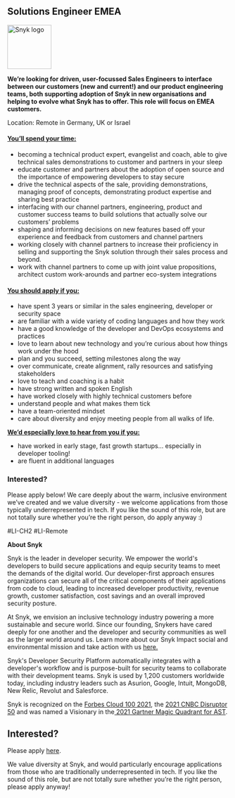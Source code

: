 Solutions Engineer EMEA
---

<img src="https://res.cloudinary.com/snyk/image/upload/v1537345894/press-kit/brand/logo-black.png" width="100" alt="Snyk logo" />

<p><strong>We’re looking for driven, user-focussed Sales Engineers to interface between our customers (new and current!) and our product engineering teams, both supporting adoption of Snyk in new organisations and helping to evolve what Snyk has to offer. This role will focus on EMEA customers.</strong></p>
<p>Location: Remote in Germany, UK or Israel&nbsp;</p>
<h4><span style="text-decoration: underline;"><strong>You’ll spend your time:</strong></span></h4>
<ul>
<li style="font-weight: 400;"><span style="font-weight: 400;">becoming a technical product expert, evangelist and coach, able to give technical sales demonstrations to customer and partners in your sleep</span></li>
<li style="font-weight: 400;"><span style="font-weight: 400;">educate customer and partners about the adoption of open source and the importance of empowering developers to stay secure</span></li>
<li style="font-weight: 400;"><span style="font-weight: 400;">drive the technical aspects of the sale, providing demonstrations, managing proof of concepts, demonstrating product expertise and sharing best practice</span></li>
<li style="font-weight: 400;"><span style="font-weight: 400;">interfacing with our channel partners, engineering, product and customer success teams to build solutions that actually solve our customers’ problems</span></li>
<li style="font-weight: 400;"><span style="font-weight: 400;">shaping and informing decisions on new features based off your experience and feedback from customers and channel partners</span></li>
<li style="font-weight: 400;"><span style="font-weight: 400;">working closely with channel partners to increase their proficiency in selling and supporting the Snyk solution through their sales process and beyond.</span></li>
<li style="font-weight: 400;"><span style="font-weight: 400;">work with channel partners to come up with joint value propositions, architect custom work-arounds and partner eco-system integrations</span></li>
</ul>
<h4><span style="text-decoration: underline;"><strong>You should apply if you:</strong></span></h4>
<ul>
<li style="font-weight: 400;"><span style="font-weight: 400;">have spent 3 years or similar in the sales engineering, developer or security space</span></li>
<li style="font-weight: 400;"><span style="font-weight: 400;">are familiar with a wide variety of coding languages and how they work</span></li>
<li style="font-weight: 400;"><span style="font-weight: 400;">have a good knowledge of the developer and DevOps ecosystems and practices</span></li>
<li style="font-weight: 400;"><span style="font-weight: 400;">love to learn about new technology and you’re curious about how things work under the hood</span></li>
<li style="font-weight: 400;"><span style="font-weight: 400;">plan and you succeed, setting milestones along the way</span></li>
<li style="font-weight: 400;"><span style="font-weight: 400;">over communicate, create alignment, rally resources and satisfying stakeholders</span></li>
<li style="font-weight: 400;"><span style="font-weight: 400;">love to teach and coaching is a habit</span></li>
<li style="font-weight: 400;"><span style="font-weight: 400;">have strong written and spoken English</span></li>
<li style="font-weight: 400;"><span style="font-weight: 400;">have worked closely with highly technical customers before</span></li>
<li style="font-weight: 400;"><span style="font-weight: 400;">understand people and what makes them tick</span></li>
<li style="font-weight: 400;"><span style="font-weight: 400;">have a team-oriented mindset</span></li>
<li style="font-weight: 400;"><span style="font-weight: 400;">care about diversity and enjoy meeting people from all walks of life.</span></li>
</ul>
<p><span style="text-decoration: underline;"><span style="font-weight: 400;"><strong>We’d especially love to hear from you if you:</strong></span></span></p>
<ul>
<li style="font-weight: 400;"><span style="font-weight: 400;">have worked in early stage, fast growth startups… especially in developer tooling!</span></li>
<li style="font-weight: 400;"><span style="font-weight: 400;">are fluent in additional languages</span></li>
</ul>
<h3><strong>Interested?</strong></h3>
<p><span style="font-weight: 400;">Please apply below! We care deeply about the warm, inclusive environment we’ve created and we value diversity - we welcome applications from those typically underrepresented in tech. If you like the sound of this role, but are not totally sure whether you’re the right person, do apply anyway :)</span></p>
<p><span style="font-weight: 400;">#LI-CH2 #LI-Remote</span></p><div class="content-conclusion"><p><strong>About Snyk</strong></p>
<p><span style="font-weight: 400;">Snyk is the leader in developer security. We empower the world's developers to build secure applications and equip security teams to meet the demands of the digital world. Our developer-first approach ensures organizations can secure all of the critical components of their applications from code to cloud, leading to increased developer productivity, revenue growth, customer satisfaction, cost savings and an overall improved security posture.&nbsp;</span></p>
<p><span style="font-weight: 400;">At Snyk, we envision an inclusive technology industry powering a more sustainable and secure world.</span> <span style="font-weight: 400;">Since our founding, Snykers have cared deeply for one another and the developer and security communities as well as the larger world around us. Learn more about our Snyk Impact social and environmental mission and take action with us </span><a href="https://snyk.io/about/snyk-impact/"><span style="font-weight: 400;">here.</span></a></p>
<p><span style="font-weight: 400;">Snyk's Developer Security Platform automatically integrates with a developer's workflow and is purpose-built for security teams to collaborate with their development teams. Snyk is used by 1,200 customers worldwide today, including industry leaders such as Asurion, Google, Intuit, MongoDB, New Relic, Revolut and Salesforce.</span></p>
<p><span style="font-weight: 400;">Snyk is recognized on the </span><a href="https://www.forbes.com/cloud100/#6f24b5ba5f94"><span style="font-weight: 400;">Forbes Cloud 100 2021</span></a><span style="font-weight: 400;">, the </span><a href="https://www.cnbc.com/2021/05/25/these-are-the-2021-cnbc-disruptor-50-companies.html"><span style="font-weight: 400;">2021 CNBC Disruptor 50</span></a><span style="font-weight: 400;"> and was named a Visionary in the</span><a href="https://snyk.io/blog/snyk-visionary-2021-gartner-magic-quadrant-for-ast/"><span style="font-weight: 400;"> 2021 Gartner Magic Quadrant for AST</span></a><span style="font-weight: 400;">.</span></p></div>

Interested?
---

Please apply [here](https://boards.greenhouse.io/snyk/jobs/4528030002#app).

We value diversity at Snyk, and would particularly encourage applications from those who are traditionally underrepresented in tech.
If you like the sound of this role, but are not totally sure whether you’re the right person, please apply anyway!
